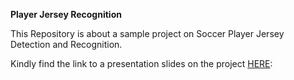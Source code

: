  **Player Jersey Recognition**

This Repository is about a sample project on Soccer Player Jersey Detection and Recognition.

Kindly find the link to a presentation slides on the project [HERE](https://docs.google.com/presentation/d/1jznbkNGs3d3l7c_eVqUNmQZH7z9aSaf81xDL7JOyODI/edit?usp=sharing):




